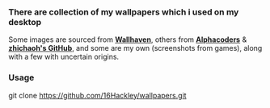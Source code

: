 ### There are collection of my wallpapers which i used on my desktop

Some images are sourced from **[Wallhaven](https://wallhaven.cc/)**, others from **[Alphacoders](https://alphacoders.com)** & **[zhichaoh's GitHub](https://github.com/zhichaoh/catppuccin-wallpapers)**, and some are my own (screenshots from games), along with a few with uncertain origins.

### Usage

git clone https://github.com/16Hackley/wallpapers.git 